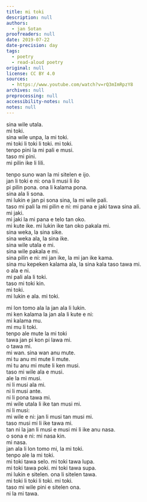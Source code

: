 ```yaml
---
title: mi toki
description: null
authors:
  - jan Sotan
proofreaders: null
date: 2019-07-22
date-precision: day
tags:
  - poetry
  - read-aloud poetry
original: null
license: CC BY 4.0
sources:
  - https://www.youtube.com/watch?v=rQ3mImRpzY8
archives: null
preprocessing: null
accessibility-notes: null
notes: null
---
```


sina wile utala.  \
mi toki.  \
sina wile unpa, la mi toki.  \
mi toki li toki li toki. mi toki.  \
tenpo pini la mi pali e musi.  \
taso mi pini.  \
mi pilin ike li lili.

tenpo suno wan la mi sitelen e ijo.  \
jan li toki e ni: ona li musi li ilo  \
pi pilin pona. ona li kalama pona.  \
sina ala li sona.  \
mi lukin e jan pi sona sina, la mi wile pali.  \
taso mi pali la mi pilin e ni: mi pana e jaki tawa sina ali.  \
mi jaki.  \
mi jaki la mi pana e telo tan oko.  \
mi kute ike. mi lukin ike tan oko pakala mi.  \
sina weka, la sina sike.  \
sina weka ala, la sina ike.  \
sina wile utala e mi.  \
sina wile pakala e mi.  \
sina pilin e ni: mi jan ike, la mi jan ike kama.  \
sina mu kepeken kalama ala, la sina kala taso tawa mi.  \
o ala e ni.  \
mi pali ala li toki.  \
taso mi toki kin.  \
mi toki.  \
mi lukin e ala. mi toki.

mi lon tomo ala la jan ala li lukin.  \
mi ken kalama la jan ala li kute e ni:  \
mi kalama mu.  \
mi mu li toki.  \
tenpo ale mute la mi toki  \
tawa jan pi kon pi lawa mi.  \
o tawa mi.  \
mi wan. sina wan anu mute.  \
mi tu anu mi mute li mute.  \
mi tu anu mi mute li ken musi.  \
taso mi wile ala e musi.  \
ale la mi musi.  \
ni li musi ala mi.  \
ni li musi ante.  \
ni li pona tawa mi.  \
mi wile utala li ike tan musi mi.  \
ni li musi:  \
mi wile e ni: jan li musi tan musi mi.  \
taso musi mi li ike tawa mi.  \
tan ni la jan li musi e musi mi li ike anu nasa.  \
o sona e ni: mi nasa kin.  \
mi nasa.  \
jan ala li lon tomo mi, la mi toki.  \
tenpo ale la mi toki.  \
mi toki tawa selo. mi toki tawa lupa.  \
mi toki tawa poki. mi toki tawa supa.  \
mi lukin e sitelen. ona li sitelen tawa.  \
mi toki li toki li toki. mi toki.  \
taso mi wile pini e sitelen ona.  \
ni la mi tawa.